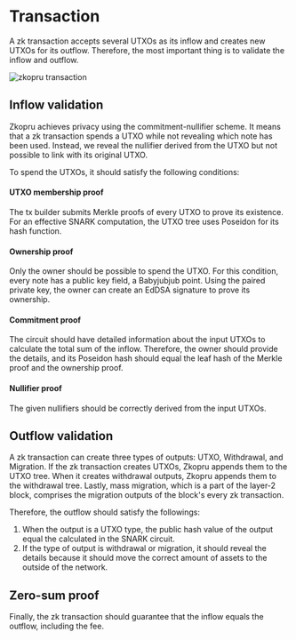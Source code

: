 # Transaction

A zk transaction accepts several UTXOs as its inflow and creates new UTXOs for its outflow. Therefore, the most important thing is to validate the inflow and outflow.

![zkopru transaction ](https://docs.google.com/drawings/d/e/2PACX-1vRDLDx-gJjKCmmFOXcVFt8suboQtKlUFWEU5y_hkaPYUOXx3iiyO3QJlDnfKw3meglNba3ZazPL55zN/pub?w=1448&h=1377)

## Inflow validation

Zkopru achieves privacy using the commitment-nullifier scheme. It means that a zk transaction spends a UTXO while not revealing which note has been used. Instead, we reveal the nullifier derived from the UTXO but not possible to link with its original UTXO.

To spend the UTXOs, it should satisfy the following conditions:

#### UTXO membership proof

The tx builder submits Merkle proofs of every UTXO to prove its existence. For an effective SNARK computation, the UTXO tree uses Poseidon for its hash function.

#### Ownership proof

Only the owner should be possible to spend the UTXO. For this condition, every note has a public key field, a Babyjubjub point. Using the paired private key, the owner can create an EdDSA signature to prove its ownership.

#### Commitment proof

The circuit should have detailed information about the input UTXOs to calculate the total sum of the inflow. Therefore, the owner should provide the details, and its Poseidon hash should equal the leaf hash of the Merkle proof and the ownership proof.

#### Nullifier proof

The given nullifiers should be correctly derived from the input UTXOs.

## Outflow validation

A zk transaction can create three types of outputs: UTXO, Withdrawal, and Migration. If the zk transaction creates UTXOs, Zkopru appends them to the UTXO tree. When it creates withdrawal outputs, Zkopru appends them to the withdrawal tree. Lastly, mass migration, which is a part of the layer-2 block, comprises the migration outputs of the block's every zk transaction.

Therefore, the outflow should satisfy the followings:

1. When the output is a UTXO type, the public hash value of the output equal the calculated in the SNARK circuit.
2. If the type of output is withdrawal or migration, it should reveal the details because it should move the correct amount of assets to the outside of the network.

## Zero-sum proof

Finally, the zk transaction should guarantee that the inflow equals the outflow, including the fee.

